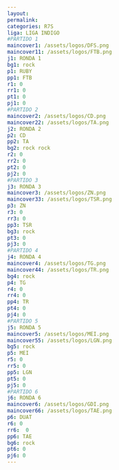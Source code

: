 ```yaml
---
layout: 
permalink: 
categories: R7S
liga: LIGA INDIGO
#PARTIDO 1
maincover1: /assets/logos/DFS.png
maincover11: /assets/logos/FTB.png
j1: RONDA 1
bg1: rock
p1: RUBY
pp1: FTB
r1: 0
rr1: 0
pt1: 0
pj1: 0
#PARTIDO 2
maincover2: /assets/logos/CD.png
maincover22: /assets/logos/TA.png
j2: RONDA 2
p2: CD
pp2: TA
bg2: rock rock
r2: 0
rr2: 0
pt2: 0
pj2: 0
#PARTIDO 3
j3: RONDA 3
maincover3: /assets/logos/ZN.png
maincover33: /assets/logos/TSR.png
p3: ZN
r3: 0
rr3: 0
pp3: TSR
bg3: rock
pt3: 0
pj3: 0
#PARTIDO 4
j4: RONDA 4
maincover4: /assets/logos/TG.png
maincover44: /assets/logos/TR.png
bg4: rock 
p4: TG
r4: 0
rr4: 0
pp4: TR
pt4: 0
pj4: 0
#PARTIDO 5
j5: RONDA 5
maincover5: /assets/logos/MEI.png
maincover55: /assets/logos/LGN.png
bg5: rock 
p5: MEI
r5: 0
rr5: 0
pp5: LGN
pt5: 0
pj5: 0
#PARTIDO 6
j6: RONDA 6
maincover6: /assets/logos/GDI.png
maincover66: /assets/logos/TAE.png
p6: DUAT
r6: 0
rr6:  0
pp6: TAE
bg6: rock
pt6: 0
pj6: 0
---
```

